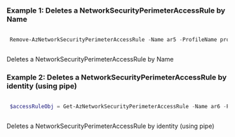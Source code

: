 ### Example 1: Deletes a NetworkSecurityPerimeterAccessRule by Name

```powershell

 Remove-AzNetworkSecurityPerimeterAccessRule -Name ar5 -ProfileName profile4 -ResourceGroupName ResourceGroup-1 -SecurityPerimeterName nsp4

```

```output

```
Deletes a NetworkSecurityPerimeterAccessRule by Name


### Example 2: Deletes a NetworkSecurityPerimeterAccessRule by identity (using pipe)
```powershell

 $accessRuleObj = Get-AzNetworkSecurityPerimeterAccessRule -Name ar6 -ProfileName profile4 -ResourceGroupName ResourceGroup-1 -SecurityPerimeterName nsp4     Remove-AzNetworkSecurityPerimeterAccessRule -InputObject $accessRuleObj

```

```output

```
Deletes a NetworkSecurityPerimeterAccessRule by identity (using pipe)
